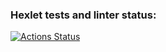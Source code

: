### Hexlet tests and linter status:
[![Actions Status](https://github.com/yarikip/frontend-project-44/actions/workflows/hexlet-check.yml/badge.svg)](https://github.com/yarikip/frontend-project-44/actions)
